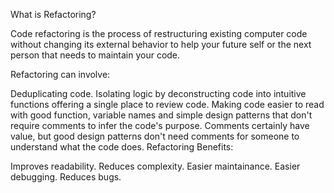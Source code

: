 What is Refactoring?

Code refactoring is the process of restructuring existing computer code without changing its external behavior to help your future self or the next person that needs to maintain your code.

Refactoring can involve:

Deduplicating code.
Isolating logic by deconstructing code into intuitive functions offering a single place to review code.
Making code easier to read with good function, variable names and simple design patterns that don't require comments to infer the code's purpose. Comments certainly have value, but good design patterns don't need comments for someone to understand what the code does.
Refactoring Benefits:

Improves readability.
Reduces complexity.
Easier maintainance.
Easier debugging.
Reduces bugs.

